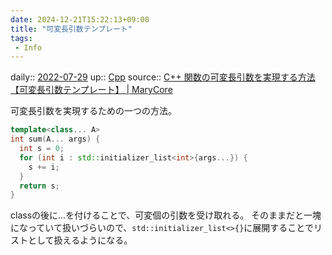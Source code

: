 ```yaml
---
date: 2024-12-21T15:22:13+09:00
title: "可変長引数テンプレート"
tags:
 - Info
---
```


daily:: [2022-07-29](Daily_Note/2022-07-29.md)
up:: [Cpp](../Bar/Program/Cpp.md)
source:: [C++ 関数の可変長引数を実現する方法【可変長引数テンプレート】 | MaryCore](https://marycore.jp/prog/cpp/variadic-function/)

可変長引数を実現するための一つの方法。

```cpp
template<class... A>
int sum(A... args) {
  int s = 0;
  for (int i : std::initializer_list<int>{args...}) {
    s += i;
  }
  return s;
}
```

classの後に...を付けることで、可変個の引数を受け取れる。
そのままだと一塊になっていて扱いづらいので、`std::initializer_list<>{}`に展開することでリストとして扱えるようになる。
